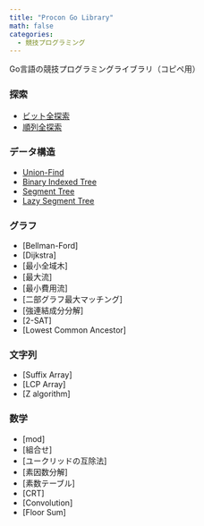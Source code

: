 ```yaml
---
title: "Procon Go Library"
math: false
categories:
  - 競技プログラミング
---
```


Go言語の競技プログラミングライブラリ（コピペ用）

### 探索

- [ビット全探索](./bit-exhaustive-search/)
- [順列全探索](./permutation-search/)

### データ構造

- [Union-Find](./union-find/)
- [Binary Indexed Tree](./binary-indexed-tree/)
- [Segment Tree](./segment-tree/)
- [Lazy Segment Tree](./lazy-segment-tree/)

### グラフ

- [Bellman-Ford]
- [Dijkstra]
- [最小全域木]
- [最大流]
- [最小費用流]
- [二部グラフ最大マッチング]
- [強連結成分分解]
- [2-SAT]
- [Lowest Common Ancestor]

### 文字列

- [Suffix Array]
- [LCP Array]
- [Z algorithm]

### 数学

- [mod]
- [組合せ]
- [ユークリッドの互除法]
- [素因数分解]
- [素数テーブル]
- [CRT]
- [Convolution]
- [Floor Sum]
